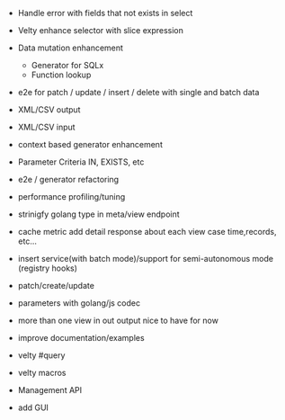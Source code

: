 - Handle error with fields that not exists in select
- Velty enhance selector with slice expression
- Data mutation enhancement
    - Generator for SQLx
    - Function lookup

- e2e for patch / update / insert / delete with single and batch data
- XML/CSV output
- XML/CSV input

- context based generator enhancement

- Parameter Criteria IN, EXISTS, etc

- e2e / generator refactoring
- performance profiling/tuning
- strinigfy golang type in meta/view endpoint
- cache metric add detail response about each view case time,records, etc...
- insert service(with batch mode)/support for semi-autonomous mode (registry hooks)
- patch/create/update
- parameters with golang/js codec
- more than one view in out output nice to have for now
- improve documentation/examples

- velty #query
- velty macros
- Management API
- add GUI
